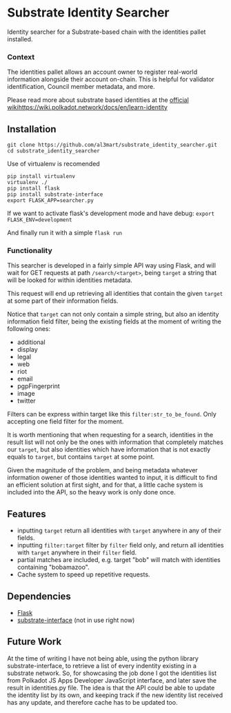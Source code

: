 # Substrate Identity Searcher

Identity searcher for a Substrate-based chain with the identities pallet installed.

### Context

The identities pallet allows an account owner to register real-world information alongside their account on-chain. This is helpful for validator identification, Council member metadata, and more.

Please read more about substrate based identities at the [official wiki]()https://wiki.polkadot.network/docs/en/learn-identity

## Installation
```
git clone https://github.com/al3mart/substrate_identity_searcher.git
cd substrate_identity_searcher
```
Use of virtualenv is recomended

```
pip install virtualenv
virtualenv ./
pip install flask
pip install substrate-interface
export FLASK_APP=searcher.py
```

If we want to activate flask's development mode and have debug: `export FLASK_ENV=development`

And finally run it with a simple `flask run` 

### Functionality

This searcher is developed in a fairly simple API way using Flask, and will wait for GET requests at path `/search/<target>`, being `target` a string that will be looked for within identities metadata.

This request will end up retrieving all identities that contain the given `target` at some part of their information fields.

Notice that `target` can not only contain a simple string, but also an identity information field filter, being the existing fields at the moment of writing the following ones:
- additional
- display
- legal
- web
- riot
- email
- pgpFingerprint
- image
- twitter

Filters can be express within target like this `filter:str_to_be_found`. Only accepting one field filter for the moment.

It is worth mentioning that when requesting for a search, identities in the result list will not only be the ones with information that completely matches our `target`, but also identities which have information that is not exactly equals to `target`, but contains `target` at some point.

Given the magnitude of the problem, and being metadata whatever information owener of those identities wanted to input, it is difficult to find an efficient solution at first sight, and for that, a little cache system is included into the API, so the heavy work is only done once.

## Features
- inputting `target` return all identities with `target` anywhere in any of their fields.
- inputting `filter:target` filter by `filter` field only, and return all identities with `target` anywhere in their `filter` field.
- partial matches are included, e.g. target "bob" will match with identities containing "bobamazoo".
- Cache system to speed up repetitive requests.

## Dependencies
- [Flask](https://palletsprojects.com/p/flask/)
- [substrate-interface](https://github.com/polkascan/py-substrate-interface) (not in use right now)

## Future Work

At the time of writing I have not being able, using the python library substrate-interface, to retrieve a list of every indentity existing in a substrate network. So, for showcasing the job done I got the identities list from Polkadot JS Apps Developer JavaScript interface, and later save the result in identities.py file.
The idea is that the API could be able to update the identity list by its own, and keeping track if the new identity list received has any update, and therefore cache has to be updated too.
